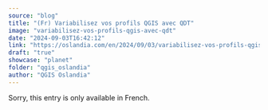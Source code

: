 ```yaml
---
source: "blog"
title: "(Fr) Variabilisez vos profils QGIS avec QDT"
image: "variabilisez-vos-profils-qgis-avec-qdt"
date: "2024-09-03T16:42:12"
link: "https://oslandia.com/en/2024/09/03/variabilisez-vos-profils-qgis-avec-qdt/"
draft: "true"
showcase: "planet"
folder: "qgis_oslandia"
author: "QGIS Oslandia"
---
```


Sorry, this entry is only available in French.
